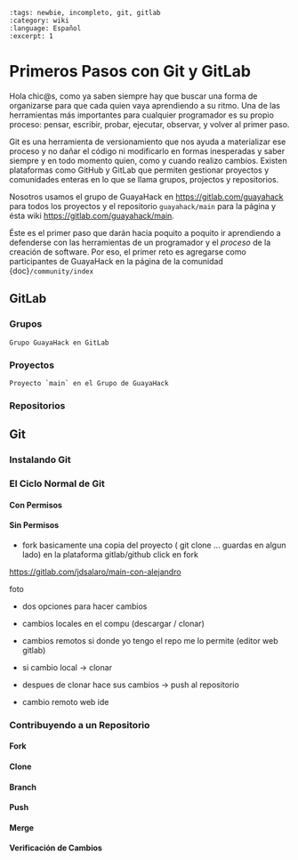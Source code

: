 ```{post} 2023-06-30
:tags: newbie, incompleto, git, gitlab
:category: wiki
:language: Español
:excerpt: 1
```

# Primeros Pasos con Git y GitLab

Hola chic@s, como ya saben siempre hay que buscar una forma de organizarse para que cada quien vaya aprendiendo a su ritmo. Una de las herramientas más importantes para cualquier programador es su propio proceso: pensar, escribir, probar, ejecutar, observar, y volver al primer paso.

Git es una herramienta de versionamiento que nos ayuda a materializar ese proceso y no dañar el código ni modificarlo en formas inesperadas y saber siempre y en todo momento quien, como y cuando realizo cambios. Existen plataformas como GitHub y GitLab que permiten gestionar proyectos y comunidades enteras en lo que se llama grupos, projectos y repositorios.

Nosotros usamos el grupo de GuayaHack en https://gitlab.com/guayahack para todos los proyectos y el repositorio `guayahack/main` para la página y ésta wiki https://gitlab.com/guayahack/main.

Éste es el primer paso que darán hacia poquito a poquito ir aprendiendo a defenderse con las herramientas de un programador y el *proceso* de la creación de software. Por eso, el primer reto es agregarse como participantes de GuayaHack en la página de la comunidad {doc}`/community/index`


## GitLab

### Grupos

```{figure} tutorial-intro-primeros-pasos-con-git.md-data/guayahack-group.png
Grupo GuayaHack en GitLab
```

### Proyectos

```{figure} tutorial-intro-primeros-pasos-con-git.md-data/guayahack-main.png
Proyecto `main` en el Grupo de GuayaHack
```


### Repositorios

## Git

### Instalando Git

### El Ciclo Normal de Git

#### Con Permisos





#### Sin Permisos

- fork basicamente una copia del proyecto ( git clone ... guardas en algun lado)
en la plataforma gitlab/github click en fork

https://gitlab.com/jdsalaro/main-con-alejandro

foto




- dos opciones para hacer cambios

- cambios locales en el compu (descargar / clonar)

- cambios remotos si donde yo tengo el repo me lo permite (editor web gitlab)

- si cambio local -> clonar

- despues de clonar hace sus cambios -> push al repositorio


- cambio remoto web ide



### Contribuyendo a un Repositorio

#### Fork

#### Clone

#### Branch

#### Push

#### Merge

#### Verificación de Cambios

